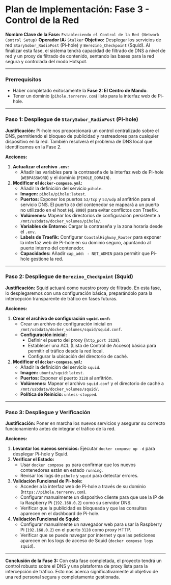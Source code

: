 # Plan de Implementación: Fase 3 - Control de la Red

**Nombre Clave de la Fase:** `Estableciendo el Control de la Red (Network Control Setup)`
**Operador IA:** `Stalker`
**Objetivo:** Desplegar los servicios de red `StarySobor_RadioPost` (Pi-hole) y `Berezino_Checkpoint` (Squid). Al finalizar esta fase, el sistema tendrá capacidad de filtrado de DNS a nivel de red y un proxy de filtrado de contenido, sentando las bases para la red segura y controlada del modo Hotspot.

---

### Prerrequisitos

-   Haber completado exitosamente la **Fase 2: El Centro de Mando**.
-   Tener un dominio (`pihole.terrerov.com`) listo para la interfaz web de Pi-hole.

---

### Paso 1: Despliegue de `StarySobor_RadioPost` (Pi-hole)

**Justificación:** Pi-hole nos proporcionará un control centralizado sobre el DNS, permitiendo el bloqueo de publicidad y rastreadores para cualquier dispositivo en la red. También resolverá el problema de DNS local que identificamos en la Fase 2.

**Acciones:**
1.  **Actualizar el archivo `.env`:**
    -   Añadir las variables para la contraseña de la interfaz web de Pi-hole (`WEBPASSWORD`) y el dominio (`PIHOLE_DOMAIN`).
2.  **Modificar el `docker-compose.yml`:**
    -   Añadir la definición del servicio `pihole`.
    -   **Imagen:** `pihole/pihole:latest`.
    -   **Puertos:** Exponer los puertos `53/tcp` y `53/udp` al anfitrión para el servicio DNS. El puerto `80` del contenedor se mapeará a un puerto no utilizado en el host (ej. `8080`) para evitar conflictos con Traefik.
    -   **Volúmenes:** Mapear los directorios de configuración persistente a `/mnt/usbdata/docker_volumes/pihole/`.
    -   **Variables de Entorno:** Cargar la contraseña y la zona horaria desde el `.env`.
    -   **Labels de Traefik:** Configurar `CoastalHighway_Router` para exponer la interfaz web de Pi-hole en su dominio seguro, apuntando al puerto interno del contenedor.
    -   **Capacidades:** Añadir `cap_add: - NET_ADMIN` para permitir que Pi-hole gestione la red.

---

### Paso 2: Despliegue de `Berezino_Checkpoint` (Squid)

**Justificación:** Squid actuará como nuestro proxy de filtrado. En esta fase, lo desplegaremos con una configuración básica, preparándolo para la intercepción transparente de tráfico en fases futuras.

**Acciones:**
1.  **Crear el archivo de configuración `squid.conf`:**
    -   Crear un archivo de configuración inicial en `/mnt/usbdata/docker_volumes/squid/squid.conf`.
    -   **Configuración inicial:**
        -   Definir el puerto del proxy (`http_port 3128`).
        -   Establecer una ACL (Lista de Control de Acceso) básica para permitir el tráfico desde la red local.
        -   Configurar la ubicación del directorio de caché.
2.  **Modificar el `docker-compose.yml`:**
    -   Añadir la definición del servicio `squid`.
    -   **Imagen:** `ubuntu/squid:latest`.
    -   **Puertos:** Exponer el puerto `3128` al anfitrión.
    -   **Volúmenes:** Mapear el archivo `squid.conf` y el directorio de caché a `/mnt/usbdata/docker_volumes/squid/`.
    -   **Política de Reinicio:** `unless-stopped`.

---

### Paso 3: Despliegue y Verificación

**Justificación:** Poner en marcha los nuevos servicios y asegurar su correcto funcionamiento antes de integrar el tráfico de la red.

**Acciones:**
1.  **Levantar los nuevos servicios:** Ejecutar `docker compose up -d` para desplegar Pi-hole y Squid.
2.  **Verificar el Estado:**
    -   Usar `docker compose ps` para confirmar que los nuevos contenedores están en estado `running`.
    -   Revisar los logs de `pihole` y `squid` para detectar errores.
3.  **Validación Funcional de Pi-hole:**
    -   Acceder a la interfaz web de Pi-hole a través de su dominio (`https://pihole.terrerov.com`).
    -   Configurar manualmente un dispositivo cliente para que use la IP de la Raspberry Pi (`192.168.0.2`) como su servidor DNS.
    -   Verificar que la publicidad es bloqueada y que las consultas aparecen en el dashboard de Pi-hole.
4.  **Validación Funcional de Squid:**
    -   Configurar manualmente un navegador web para usar la Raspberry Pi (`192.168.0.2`) en el puerto `3128` como proxy HTTP.
    -   Verificar que se puede navegar por internet y que las peticiones aparecen en los logs de acceso de Squid (`docker compose logs squid`).

---

**Conclusión de la Fase 3:**
Con esta fase completada, el proyecto tendrá un control robusto sobre el DNS y una plataforma de proxy lista para la intercepción de tráfico. Esto nos acerca significativamente al objetivo de una red personal segura y completamente gestionada.
